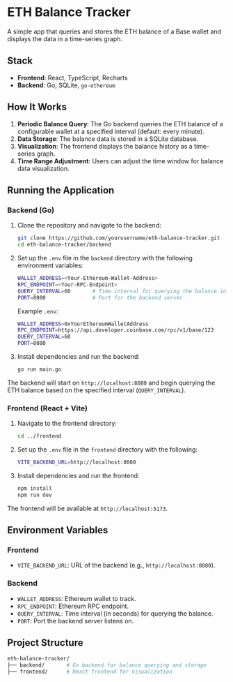 # **ETH Balance Tracker**

A simple app that queries and stores the ETH balance of a Base wallet and displays the data in a time-series graph.

## **Stack**
- **Frontend**: React, TypeScript, Recharts
- **Backend**: Go, SQLite, `go-ethereum`


## **How It Works**
1. **Periodic Balance Query**: The Go backend queries the ETH balance of a configurable wallet at a specified interval (default: every minute).
2. **Data Storage**: The balance data is stored in a SQLite database.
3. **Visualization**: The frontend displays the balance history as a time-series graph.
4. **Time Range Adjustment**: Users can adjust the time window for balance data visualization.

## **Running the Application**

### **Backend (Go)**
1. Clone the repository and navigate to the backend:
    ```bash
    git clone https://github.com/yourusername/eth-balance-tracker.git
    cd eth-balance-tracker/backend
    ```
2. Set up the `.env` file in the `backend` directory with the following environment variables:
    ```bash
    WALLET_ADDRESS=<Your-Ethereum-Wallet-Address>
    RPC_ENDPOINT=<Your-RPC-Endpoint>
    QUERY_INTERVAL=60       # Time interval for querying the balance in seconds
    PORT=8080               # Port for the backend server
    ```

    Example `.env`:
    ```bash
    WALLET_ADDRESS=0xYourEthereumWalletAddress
    RPC_ENDPOINT=https://api.developer.coinbase.com/rpc/v1/base/123
    QUERY_INTERVAL=60
    PORT=8080
    ```

3. Install dependencies and run the backend:
    ```bash
    go run main.go
    ```

The backend will start on `http://localhost:8080` and begin querying the ETH balance based on the specified interval (`QUERY_INTERVAL`).

### **Frontend (React + Vite)**
1. Navigate to the frontend directory:
    ```bash
    cd ../frontend
    ```
2. Set up the `.env` file in the `frontend` directory with the following:
    ```bash
    VITE_BACKEND_URL=http://localhost:8080
    ```

3. Install dependencies and run the frontend:
    ```bash
    npm install
    npm run dev
    ```

The frontend will be available at `http://localhost:5173`.

## **Environment Variables**

### **Frontend**
- `VITE_BACKEND_URL`: URL of the backend (e.g., `http://localhost:8080`).

### **Backend**
- `WALLET_ADDRESS`: Ethereum wallet to track.
- `RPC_ENDPOINT`: Ethereum RPC endpoint.
- `QUERY_INTERVAL`: Time interval (in seconds) for querying the balance.
- `PORT`: Port the backend server listens on.

## **Project Structure**
```bash
eth-balance-tracker/
├── backend/       # Go backend for balance querying and storage
├── frontend/      # React frontend for visualization
